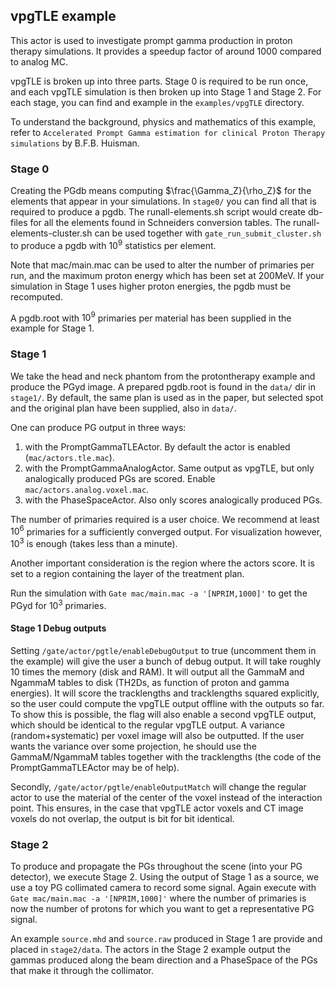 ## vpgTLE example

This actor is used to investigate prompt gamma production in proton therapy simulations. It provides a speedup factor of around 1000 compared to analog MC.

vpgTLE is broken up into three parts. Stage 0 is required to be run once, and each vpgTLE simulation is then broken up into Stage 1 and Stage 2. For each stage, you can find and example in the `examples/vpgTLE` directory.

To understand the background, physics and mathematics of this example, refer to `Accelerated Prompt Gamma estimation for clinical Proton Therapy simulations` by B.F.B. Huisman.

### Stage 0

Creating the PGdb means computing $\frac{\Gamma_Z}{\rho_Z}$ for the elements that appear in your simulations. In `stage0/` you can find all that is required to produce a pgdb. The runall-elements.sh script would create db-files for all the elements found in Schneiders conversion tables. The runall-elements-cluster.sh can be used together with `gate_run_submit_cluster.sh` to produce a pgdb with $10^9$ statistics per element.

Note that mac/main.mac can be used to alter the number of primaries per run, and the maximum proton energy which has been set at 200MeV. If your simulation in Stage 1 uses higher proton energies, the pgdb must be recomputed.

A pgdb.root with $10^9$ primaries per material has been supplied in the example for Stage 1.

### Stage 1

We take the head and neck phantom from the protontherapy example and produce the PGyd image. A prepared pgdb.root is found in the `data/` dir in `stage1/`. By default, the same plan is used as in the paper, but selected spot and the original plan have been supplied, also in `data/`.

One can produce PG output in three ways:

1. with the PromptGammaTLEActor. By default the actor is enabled (`mac/actors.tle.mac`).
2. with the PromptGammaAnalogActor. Same output as vpgTLE, but only analogically produced PGs are scored. Enable `mac/actors.analog.voxel.mac`.
3. with the PhaseSpaceActor. Also only scores analogically produced PGs.

The number of primaries required is a user choice. We recommend at least $10^6$ primaries for a sufficiently converged output. For visualization however, $10^3$ is enough (takes less than a minute).

Another important consideration is the region where the actors score. It is set to a region containing the layer of the treatment plan.

Run the simulation with `Gate mac/main.mac -a '[NPRIM,1000]'` to get the PGyd for $10^3$ primaries.

#### Stage 1 Debug outputs

Setting `/gate/actor/pgtle/enableDebugOutput` to true (uncomment them in the example) will give the user a bunch of debug output. It will take roughly 10 times the memory (disk and RAM). It will output all the GammaM and NgammaM tables to disk (TH2Ds, as function of proton and gamma energies). It will score the tracklengths and tracklengths squared explicitly, so the user could compute the vpgTLE output offline with the outputs so far. To show this is possible, the flag will also enable a second vpgTLE output, which should be identical to the regular vpgTLE output. A variance (random+systematic) per voxel image will also be outputted. If the user wants the variance over some projection, he should use the GammaM/NgammaM tables together with the tracklengths (the code of the PromptGammaTLEActor may be of help).
	
Secondly, `/gate/actor/pgtle/enableOutputMatch` will change the regular actor to use the material of the center of the voxel instead of the interaction point. This ensures, in the case that vpgTLE actor voxels and CT image voxels do not overlap, the output is bit for bit identical.

### Stage 2

To produce and propagate the PGs throughout the scene (into your PG detector), we execute Stage 2. Using the output of Stage 1 as a source, we use a toy PG collimated camera to record some signal. Again execute with `Gate mac/main.mac -a '[NPRIM,1000]'` where the number of primaries is now the number of protons for which you want to get a representative PG signal.

An example `source.mhd` and `source.raw` produced in Stage 1 are provide and placed in `stage2/data`. The actors in the Stage 2 example output the gammas produced along the beam direction and a PhaseSpace of the PGs that make it through the collimator.